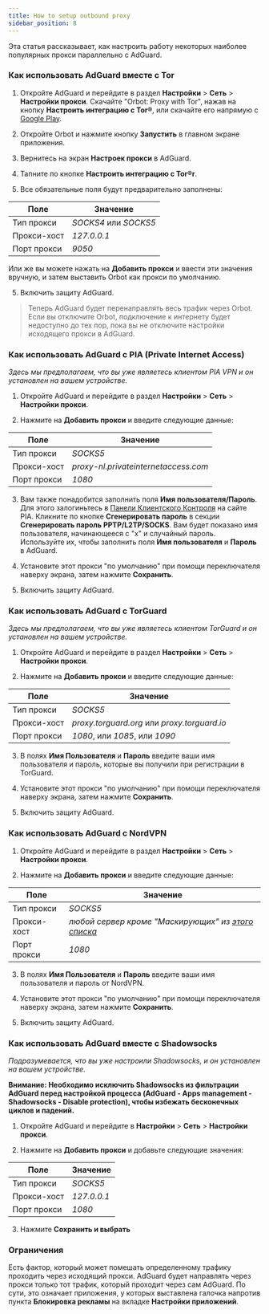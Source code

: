 ```yaml
---
title: How to setup outbound proxy
sidebar_position: 8
---
```


Эта статья рассказывает, как настроить работу некоторых наиболее популярных прокси параллельно с AdGuard.

### Как использовать AdGuard вместе с Tor

1. Откройте AdGuard и перейдите в раздел **Настройки** > **Сеть** > **Настройки прокси**. Скачайте "Orbot: Proxy with Tor", нажав на кнопку **Настроить интеграцию с Tor®**, или скачайте его напрямую с [Google Play](https://play.google.com/store/apps/details?id=org.torproject.android&noprocess).

2. Откройте Orbot и нажмите кнопку **Запустить** в главном экране приложения.

2. Вернитесь на экран **Настроек прокси** в AdGuard.

3. Тапните по кнопке **Настроить интеграцию с Tor®r**.

4. Все обязательные поля будут предварительно заполнены:

| Поле        | Значение              |
| ----------- | --------------------- |
| Тип прокси  | *SOCKS4* или *SOCKS5* |
| Прокси-хост | *127.0.0.1*           |
| Порт прокси | *9050*                |

Или же вы можете нажать на **Добавить прокси** и ввести эти значения вручную, и затем выставить Orbot как прокси по умолчанию.

5. Включить защиту AdGuard.

> Теперь AdGuard будет перенаправлять весь трафик через Orbot. Если вы отключите Orbot, подключение к интернету будет недоступно до тех пор, пока вы не отключите настройки исходящего прокси в AdGuard.

### Как использовать AdGuard с PIA (Private Internet Access)

*Здесь мы предполагаем, что вы уже являетесь клиентом PIA VPN и он установлен на вашем устройстве.*

1. Откройте AdGuard и перейдите в раздел **Настройки** > **Сеть** > **Настройки прокси**.

2. Нажмите на **Добавить прокси** и введите следующие данные:

| Поле        | Значение                             |
| ----------- | ------------------------------------ |
| Тип прокси  | *SOCKS5*                             |
| Прокси-хост | *proxy-nl.privateinternetaccess.com* |
| Порт прокси | *1080*                               |

3. Вам также понадобится заполнить поля **Имя пользователя/Пароль**. Для этого залогиньтесь в [Панели Клиентского Контроля](https://www.privateinternetaccess.com/pages/client-sign-in) на сайте PIA. Кликните по кнопке **Сгенерировать пароль** в секции **Сгенерировать пароль PPTP/L2TP/SOCKS**. Вам будет показано имя пользователя, начинающееся с "x" и случайный пароль. Используйте их, чтобы заполнить поля **Имя пользователя** и **Пароль** в AdGuard.

4. Установите этот прокси "по умолчанию" при помощи переключателя наверху экрана, затем нажмите **Сохранить**.

5. Включить защиту AdGuard.

### Как использовать AdGuard с TorGuard

*Здесь мы предполагаем, что вы уже являетесь клиентом TorGuard и он установлен на вашем устройстве.*

1. Откройте AdGuard и перейдите в раздел **Настройки** > **Сеть** > **Настройки прокси**.

2. Нажмите на **Добавить прокси** и введите следующие данные:

| Поле        | Значение                                     |
| ----------- | -------------------------------------------- |
| Тип прокси  | *SOCKS5*                                     |
| Прокси-хост | *proxy.torguard.org* или *proxy.torguard.io* |
| Порт прокси | *1080*, или *1085*, или *1090*               |

3. В полях **Имя Пользователя** и **Пароль** введите ваши имя пользователя и пароль, которые вы получили при регистрации в TorGuard.

4. Установите этот прокси "по умолчанию" при помощи переключателя наверху экрана, затем нажмите **Сохранить**.

5. Включить защиту AdGuard.

### Как использовать AdGuard с NordVPN

1. Откройте AdGuard и перейдите в раздел **Настройки** > **Сеть** > **Настройки прокси**.

2. Нажмите на **Добавить прокси** и введите следующие данные:

| Поле        | Значение                                                                           |
| ----------- | ---------------------------------------------------------------------------------- |
| Тип прокси  | *SOCKS5*                                                                           |
| Прокси-хост | *любой сервер кроме "Маскирующих" из [этого списка](https://nordvpn.com/servers/)* |
| Порт прокси | *1080*                                                                             |

3. В полях **Имя Пользователя** и **Пароль** введите ваши имя пользователя и пароль от NordVPN.

4. Установите этот прокси "по умолчанию" при помощи переключателя наверху экрана, затем нажмите **Сохранить**.

5. Включить защиту AdGuard.

### Как использовать AdGuard вместе с Shadowsocks

*Подразумевается, что вы уже настроили Shadowsocks, и он установлен на вашем устройстве.*

**Внимание: Необходимо исключить Shadowsocks из фильтрации AdGuard перед настройкой процесса (AdGuard - Apps management - Shadowsocks - Disable protection), чтобы избежать бесконечных циклов и падений.**

1. Откройте AdGuard и перейдите в  **Настройки** > **Сеть** > **Настройки прокси**.

2. Нажмите на **Добавить прокси** и добавьте следующие значения:

| Поле        | Значение    |
| ----------- | ----------- |
| Тип прокси  | *SOCKS5*    |
| Прокси-хост | *127.0.0.1* |
| Порт прокси | *1080*      |

3. Нажмите **Сохранить и выбрать**

### Ограничения

Есть фактор, который может помешать определенному трафику проходить через исходящий прокси. AdGuard будет направлять через прокси только тот трафик, который проходит через сам AdGuard. По сути, это означает приложения, у которых выставлена галочка напротив пункта **Блокировка рекламы** на вкладке **Настройки приложений**. 